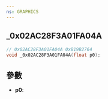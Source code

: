 ```yaml
---
ns: GRAPHICS
---
```

## _0x02AC28F3A01FA04A

```c
// 0x02AC28F3A01FA04A 0xB19B2764
void _0x02AC28F3A01FA04A(float p0);
```


## 參數
* **p0**: 

